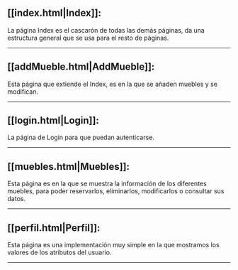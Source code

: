 ## [[index.html|Index]]:
La página Index es el cascarón de todas las demás páginas, da una estructura general que se usa para el resto de páginas.
___
## [[addMueble.html|AddMueble]]:
Esta página que extiende el Index, es en la que se añaden muebles y se modifican.
___
## [[login.html|Login]]:
La página de Login para que puedan autenticarse.
___
## [[muebles.html|Muebles]]:
Esta página es en la que se muestra la información de los diferentes muebles, para poder reservarlos, eliminarlos, modificarlos o consultar sus datos.
___
## [[perfil.html|Perfil]]:
Esta página es una implementación muy simple en la que mostramos los valores de los atributos del usuario.
___